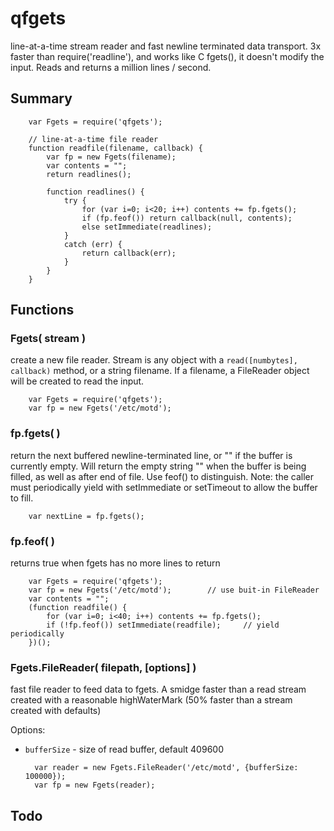 qfgets
======

line-at-a-time stream reader and fast newline terminated data transport.  3x
faster than require('readline'), and works like C fgets(), it doesn't modify
the input.  Reads and returns a million lines / second.

## Summary

        var Fgets = require('qfgets');

        // line-at-a-time file reader
        function readfile(filename, callback) {
            var fp = new Fgets(filename);
            var contents = "";
            return readlines();

            function readlines() {
                try {
                    for (var i=0; i<20; i++) contents += fp.fgets();
                    if (fp.feof()) return callback(null, contents);
                    else setImmediate(readlines);
                }
                catch (err) {
                    return callback(err);
                }
            }
        }

## Functions

### Fgets( stream )

create a new file reader.  Stream is any object with a `read([numbytes],
callback)` method, or a string filename.  If a filename, a FileReader object
will be created to read the input.

        var Fgets = require('qfgets');
        var fp = new Fgets('/etc/motd');

### fp.fgets( )

return the next buffered newline-terminated line, or "" if the buffer is
currently empty.  Will return the empty string "" when the buffer is being
filled, as well as after end of file.  Use feof() to distinguish.  Note: the
caller must periodically yield with setImmediate or setTimeout to allow the
buffer to fill.

        var nextLine = fp.fgets();

### fp.feof( )

returns true when fgets has no more lines to return

        var Fgets = require('qfgets');
        var fp = new Fgets('/etc/motd');        // use buit-in FileReader
        var contents = "";
        (function readfile() {
            for (var i=0; i<40; i++) contents += fp.fgets();
            if (!fp.feof()) setImmediate(readfile);     // yield periodically
        })();

### Fgets.FileReader( filepath, [options] )

fast file reader to feed data to fgets.  A smidge faster than a read stream
created with a reasonable highWaterMark (50% faster than a stream created with
defaults)

Options:

- `bufferSize` - size of read buffer, default 409600

        var reader = new Fgets.FileReader('/etc/motd', {bufferSize: 100000});
        var fp = new Fgets(reader);


## Todo

